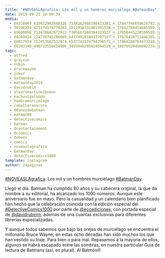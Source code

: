 ```yaml
---
title: "#NOVEASLAgrafica: Los mil y un hombres murciélago #BatmanDay"
date: 2019-09-21 10:09:39
media: 
  - 69318063_630932963980326_7138262960398423301_n_17847746659620792.jpg
  - 70196274_425174574774263_1811918331401591538_n_17842788454685509.jpg
  - 69600098_213478682972923_7305667269384333537_n_17850445228599509.jpg
  - 69269434_124726745206009_6417492018933707187_n_17876410711446365.jpg
  - 68817934_152457682522974_6537743174794296572_n_17869280764473210.jpg
  - 69383140_490733558414906_3455940295834044528_n_18070920466092234.jpg
tags: 
  - alfred
  - grayson
  - robin
  - brucewayne
  - joker
  - batmanday
  - batmanday2019
  - davidrubin
  - alvaromartinezbueno
  - nachovigalondo
  - hombremurcielago
  - caballerooscuro
  - 80anosdebatman
  - batman80
  - detectivecomics
  - batman
  - dcentertainment
  - dccomics
  - tebeos
  - comics
  - noveaslagrafica
  - batmanday
  - detectivecomics1000
template: instagram
author: 24paginas
---
```


[#NOVEASLAgrafica](/tags/noveaslagrafica): Los mil y un hombres murciélago [#BatmanDay](/tags/batmanday).

Llegó el día. Batman ha cumplido 80 años y su cabecera original, la que da nombre a su editorial, ha alcanzado los 1000 números. Aunque este aniversario fue en mayo. Pero la casualidad y un calendario bien planificado han hecho que la celebración coincida con la edición especial del [#DetectiveComics1000](/tags/detectivecomics1000) por parte de [@eccediciones](https://instagram.com/eccediciones), con portada especial de [@davidrubinm](https://instagram.com/davidrubinm), además de una cuantas exclusivas para diferentes librerías especializadas.

Y aunque todos sabemos que bajo las orejas de murciélago se encuentra el millonario Bruce Wayne, en estas ocho décadas han sido muchos los que han vestido su traje. Para bien o para mal. Repasamos a la mayoría de ellos, algunos se habrá escapado entre las sombras, en nuestra particular Guia de lectura de Batmans (así, en plural). Al Batmóvil!
